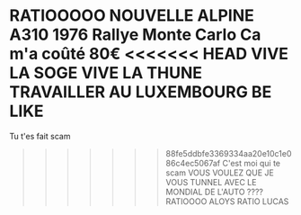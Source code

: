 RATIOOOOO
NOUVELLE ALPINE A310 1976 Rallye Monte Carlo
Ca m'a coûté 80€
<<<<<<< HEAD
VIVE LA SOGE
VIVE LA THUNE
TRAVAILLER AU LUXEMBOURG BE LIKE
=======
Tu t'es fait scam
>>>>>>> 88fe5ddbfe3369334aa20e10c1e086c4ec5067af
C'est moi qui te scam 
VOUS VOULEZ QUE JE VOUS TUNNEL AVEC LE MONDIAL DE L'AUTO ????
RATIOOOO ALOYS 
RATIO LUCAS